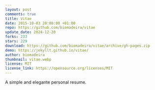 ```yaml
---
layout: post
comments: true
title: Vitae
date: 2015-10-03 20:00:00 +01:00
repo: https://github.com/biomadeira/vitae
update_date: 2024-12-20
forks: 233
stars: 229
download: https://github.com/biomadeira/vitae/archive/gh-pages.zip
demo: https://jekyllt.github.io/vitae/
author: biomadeira
thumbnail: vitae.webp
license: MIT
license_link: https://opensource.org/licenses/MIT
---
```


A simple and elegante personal resume.
